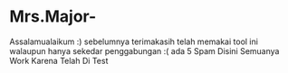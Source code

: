 # Mrs.Major-
Assalamualaikum :) sebelumnya terimakasih telah memakai tool ini walaupun hanya sekedar penggabungan :( ada 5 Spam Disini Semuanya Work Karena Telah Di Test
